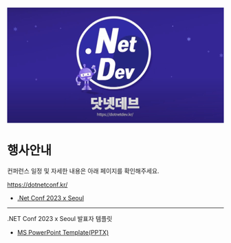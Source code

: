 ![Main](../dotNET_Dev.jpg)

# 행사안내

컨퍼런스 일정 및 자세한 내용은 아래 페이지를 확인해주세요.

https://dotnetconf.kr/

* [.Net Conf 2023 x Seoul](dotNETConf)

---

.NET Conf 2023 x Seoul 발표자 템플릿

- [MS PowerPoint Template(PPTX)](dotnetconf2023-deck-template.pptx)
